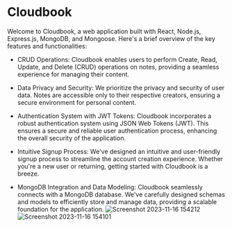 # Cloudbook
Welcome to Cloudbook, a web application built with React, Node.js, Express.js, MongoDB, and Mongoose. Here's a brief overview of the key features and functionalities:

* CRUD Operations: Cloudbook enables users to perform Create, Read, Update, and Delete (CRUD) operations on notes, providing a seamless experience for managing their content.

* Data Privacy and Security: We prioritize the privacy and security of user data. Notes are accessible only to their respective creators, ensuring a secure environment for personal content.

* Authentication System with JWT Tokens: Cloudbook incorporates a robust authentication system using JSON Web Tokens (JWT). This ensures a secure and reliable user authentication process, enhancing the overall security of the application.

* Intuitive Signup Process: We've designed an intuitive and user-friendly signup process to streamline the account creation experience. Whether you're a new user or returning, getting started with Cloudbook is a breeze.

* MongoDB Integration and Data Modeling: Cloudbook seamlessly connects with a MongoDB database. We've carefully designed schemas and models to efficiently store and manage data, providing a scalable foundation for the application.
![Screenshot 2023-11-16 154212](https://github.com/itsankitksingh/Cloudbook/assets/97602488/99af8d8b-a33a-40ce-98c4-fb8e7a0a2b17)
![Screenshot 2023-11-16 154101](https://github.com/itsankitksingh/Cloudbook/assets/97602488/ef0fa983-ce4c-4f46-9c5e-6a5fb93e5db8)
